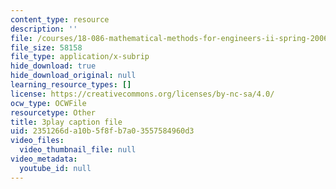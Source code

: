 ```yaml
---
content_type: resource
description: ''
file: /courses/18-086-mathematical-methods-for-engineers-ii-spring-2006/2351266da10b5f8fb7a03557584960d3_fpwsw7SdkyY.vtt
file_size: 58158
file_type: application/x-subrip
hide_download: true
hide_download_original: null
learning_resource_types: []
license: https://creativecommons.org/licenses/by-nc-sa/4.0/
ocw_type: OCWFile
resourcetype: Other
title: 3play caption file
uid: 2351266d-a10b-5f8f-b7a0-3557584960d3
video_files:
  video_thumbnail_file: null
video_metadata:
  youtube_id: null
---
```

